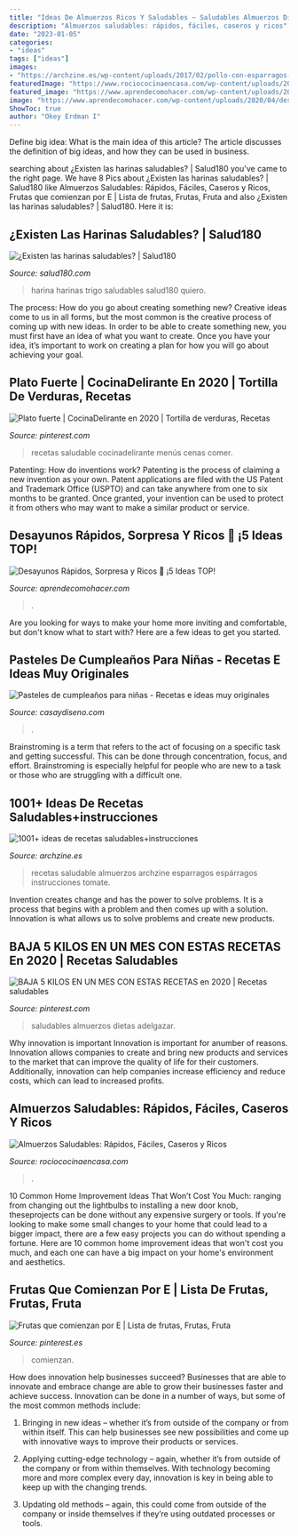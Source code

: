```yaml
---
title: "Ideas De Almuerzos Ricos Y Saludables ~ Saludables Almuerzos Dietas Adelgazar"
description: "Almuerzos saludables: rápidos, fáciles, caseros y ricos"
date: "2023-01-05"
categories:
- "ideas"
tags: ["ideas"]
images:
- "https://archzine.es/wp-content/uploads/2017/02/pollo-con-esparragos-y-tomates-recetas-saludables.jpg"
featuredImage: "https://www.rociococinaencasa.com/wp-content/uploads/2019/09/almuerzos-saludables-ricos-539x303.png"
featured_image: "https://www.aprendecomohacer.com/wp-content/uploads/2020/04/desayuno-rico-sorepresa-rapido.png"
image: "https://www.aprendecomohacer.com/wp-content/uploads/2020/04/desayuno-rico-sorepresa-rapido.png"
ShowToc: true
author: "Okey Erdman I"
---
```



Define big idea: What is the main idea of this article?
The article discusses the definition of big ideas, and how they can be used in business.

	

		
searching about ¿Existen las harinas saludables? | Salud180 you've came to the right page. We have 8 Pics about ¿Existen las harinas saludables? | Salud180 like Almuerzos Saludables: Rápidos, Fáciles, Caseros y Ricos, Frutas que comienzan por E | Lista de frutas, Frutas, Fruta and also ¿Existen las harinas saludables? | Salud180. Here it is:
		
    
## ¿Existen Las Harinas Saludables? | Salud180

<img loading=lazy src="http://www.salud180.com/sites/default/files/field/image/2012/11/harinas1.jpg" onerror="this.onerror=null;this.src='https://tse2.mm.bing.net/th?id=OIP.IV8V0NjSGkMp_nQurJavqQHaFj&amp;pid=15.1';" alt="¿Existen las harinas saludables? | Salud180">

_Source: salud180.com_

>harina harinas trigo saludables salud180 quiero. 

	

The process: How do you go about creating something new?
Creative ideas come to us in all forms, but the most common is the creative process of coming up with new ideas. In order to be able to create something new, you must first have an idea of what you want to create. Once you have your idea, it’s important to work on creating a plan for how you will go about achieving your goal.

    
## Plato Fuerte | CocinaDelirante En 2020 | Tortilla De Verduras, Recetas

<img loading=lazy src="https://i.pinimg.com/736x/c7/e4/9c/c7e49c3d45acd29b8744e1f6987c3a05.jpg" onerror="this.onerror=null;this.src='https://tse2.mm.bing.net/th?id=OIP.HEFWMDYYAyTJlYVTT_2M1gAAAA&amp;pid=15.1';" alt="Plato fuerte | CocinaDelirante en 2020 | Tortilla de verduras, Recetas">

_Source: pinterest.com_

>recetas saludable cocinadelirante menús cenas comer. 

	

Patenting: How do inventions work?
Patenting is the process of claiming a new invention as your own. Patent applications are filed with the US Patent and Trademark Office (USPTO) and can take anywhere from one to six months to be granted. Once granted, your invention can be used to protect it from others who may want to make a similar product or service.

    
## Desayunos Rápidos, Sorpresa Y Ricos 🍞 ¡5 Ideas TOP!

<img loading=lazy src="https://www.aprendecomohacer.com/wp-content/uploads/2020/04/desayuno-rico-sorepresa-rapido.png" onerror="this.onerror=null;this.src='https://tse4.mm.bing.net/th?id=OIP.f5TSqznkYorgefQSKPwJ1wHaEe&amp;pid=15.1';" alt="Desayunos Rápidos, Sorpresa y Ricos 🍞 ¡5 Ideas TOP!">

_Source: aprendecomohacer.com_

>. 

	

Are you looking for ways to make your home more inviting and comfortable, but don't know what to start with? Here are a few ideas to get you started. 

    
## Pasteles De Cumpleaños Para Niñas - Recetas E Ideas Muy Originales

<img loading=lazy src="https://casaydiseno.com/wp-content/uploads/2018/08/pastel-cumplenaos-nina-opciones-originales.jpeg" onerror="this.onerror=null;this.src='https://tse2.mm.bing.net/th?id=OIP.Jq6lD2LXrn2Xtl1CReMLWQHaLH&amp;pid=15.1';" alt="Pasteles de cumpleaños para niñas - Recetas e ideas muy originales">

_Source: casaydiseno.com_

>. 

	

Brainstroming is a term that refers to the act of focusing on a specific task and getting successful. This can be done through concentration, focus, and effort. Brainstroming is especially helpful for people who are new to a task or those who are struggling with a difficult one.

    
## 1001+ Ideas De Recetas Saludables+instrucciones

<img loading=lazy src="https://archzine.es/wp-content/uploads/2017/02/pollo-con-esparragos-y-tomates-recetas-saludables.jpg" onerror="this.onerror=null;this.src='https://tse2.mm.bing.net/th?id=OIP.nUlBwjBwUJ8I6SlBPVvq3AHaOy&amp;pid=15.1';" alt="1001+ ideas de recetas saludables+instrucciones">

_Source: archzine.es_

>recetas saludable almuerzos archzine esparragos espárragos instrucciones tomate. 

	

Invention creates change and has the power to solve problems. It is a process that begins with a problem and then comes up with a solution. Innovation is what allows us to solve problems and create new products.

    
## BAJA 5 KILOS EN UN MES CON ESTAS RECETAS En 2020 | Recetas Saludables

<img loading=lazy src="https://i.pinimg.com/736x/f2/59/8a/f2598aa5a91b698b40086d5d797e275d.jpg" onerror="this.onerror=null;this.src='https://tse1.mm.bing.net/th?id=OIP.rLwPZhyNgjbw1SDyL4bCkwHaLH&amp;pid=15.1';" alt="BAJA 5 KILOS EN UN MES CON ESTAS RECETAS en 2020 | Recetas saludables">

_Source: pinterest.com_

>saludables almuerzos dietas adelgazar. 

	

Why innovation is important
Innovation is important for anumber of reasons. Innovation allows companies to create and bring new products and services to the market that can improve the quality of life for their customers. Additionally, innovation can help companies increase efficiency and reduce costs, which can lead to increased profits.

    
## Almuerzos Saludables: Rápidos, Fáciles, Caseros Y Ricos

<img loading=lazy src="https://www.rociococinaencasa.com/wp-content/uploads/2019/09/almuerzos-saludables-ricos-539x303.png" onerror="this.onerror=null;this.src='https://tse4.mm.bing.net/th?id=OIP.teRXDYSIw_Zqfo86EwTj5AHaEK&amp;pid=15.1';" alt="Almuerzos Saludables: Rápidos, Fáciles, Caseros y Ricos">

_Source: rociococinaencasa.com_

>. 

	

10 Common Home Improvement Ideas That Won’t Cost You Much: ranging from changing out the lightbulbs to installing a new door knob, theseprojects can be done without any expensive surgery or tools.
If you're looking to make some small changes to your home that could lead to a bigger impact, there are a few easy projects you can do without spending a fortune. Here are 10 common home improvement ideas that won't cost you much, and each one can have a big impact on your home's environment and aesthetics.

    
## Frutas Que Comienzan Por E | Lista De Frutas, Frutas, Fruta

<img loading=lazy src="https://i.pinimg.com/736x/5e/e3/a1/5ee3a1610f1dc23a8b52a2d8db974ff2.jpg" onerror="this.onerror=null;this.src='https://tse1.mm.bing.net/th?id=OIP.DvQoAD_7tif-47GUQILs9gHaLH&amp;pid=15.1';" alt="Frutas que comienzan por E | Lista de frutas, Frutas, Fruta">

_Source: pinterest.es_

>comienzan. 

	

How does innovation help businesses succeed?
Businesses that are able to innovate and embrace change are able to grow their businesses faster and achieve success. Innovation can be done in a number of ways, but some of the most common methods include:
1. Bringing in new ideas – whether it’s from outside of the company or from within itself. This can help businesses see new possibilities and come up with innovative ways to improve their products or services.

2. Applying cutting-edge technology – again, whether it’s from outside of the company or from within themselves. With technology becoming more and more complex every day, innovation is key in being able to keep up with the changing trends.

3. Updating old methods – again, this could come from outside of the company or inside themselves if they’re using outdated processes or tools.

